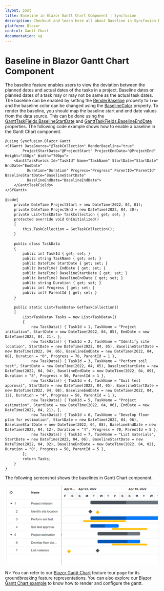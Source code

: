 ```yaml
---
layout: post
title: Baseline in Blazor Gantt Chart Component | Syncfusion
description: Checkout and learn here all about Baseline in Syncfusion Blazor Gantt Chart component and much more.
platform: Blazor
control: Gantt Chart
documentation: ug
---
```


# Baseline in Blazor Gantt Chart Component

The baseline feature enables users to view the deviation between the planned dates and actual dates of the tasks in a project. Baseline dates or planned dates of a task may or may not be same as the actual task dates. The baseline can be enabled by setting the [RenderBaseline](https://help.syncfusion.com/cr/blazor/Syncfusion.Blazor.Gantt.SfGantt-1.html#Syncfusion_Blazor_Gantt_SfGantt_1_RenderBaseline) property to `true` and the baseline color can be changed using the [BaselineColor](https://help.syncfusion.com/cr/blazor/Syncfusion.Blazor.Gantt.SfGantt-1.html#Syncfusion_Blazor_Gantt_SfGantt_1_BaselineColor) property. To render the baseline, you should map the baseline start and end date values from the data source. This can be done using the [GanttTaskFields.BaselineStartDate](https://help.syncfusion.com/cr/blazor/Syncfusion.Blazor.Gantt.GanttTaskFields.html#Syncfusion_Blazor_Gantt_GanttTaskFields_BaselineStartDate) and [GanttTaskFields.BaselineEndDate](https://help.syncfusion.com/cr/blazor/Syncfusion.Blazor.Gantt.GanttTaskFields.html#Syncfusion_Blazor_Gantt_GanttTaskFields_BaselineEndDate) properties. The following code example shows how to enable a baseline in the Gantt Chart component.

```cshtml
@using Syncfusion.Blazor.Gantt
<SfGantt DataSource="@TaskCollection" RenderBaseline="true"
        ProjectStartDate="@ProjectStart" ProjectEndDate="@ProjectEnd" Height="450px" Width="700px">
    <GanttTaskFields Id="TaskId" Name="TaskName" StartDate="StartDate" EndDate="EndDate"
          Duration="Duration" Progress="Progress" ParentID="ParentId" BaselineStartDate="BaselineStartDate"
          BaselineEndDate="BaselineEndDate">
    </GanttTaskFields>
</SfGantt>

@code{
    private DateTime ProjectStart = new DateTime(2022, 04, 01);
    private DateTime ProjectEnd = new DateTime(2022, 04, 30); 
    private List<TaskData> TaskCollection { get; set; }
    protected override void OnInitialized()
    {
        this.TaskCollection = GetTaskCollection();
    }

    public class TaskData
    {
        public int TaskId { get; set; }
        public string TaskName { get; set; }
        public DateTime StartDate { get; set; }
        public DateTime? EndDate { get; set; }
        public DateTime? BaselineStartDate { get; set; }
        public DateTime? BaselineEndDate { get; set; }
        public string Duration { get; set; }
        public int Progress { get; set; }
        public int? ParentId { get; set; }
    }

    public static List<TaskData> GetTaskCollection()
    {
        List<TaskData> Tasks = new List<TaskData>()
        {
            new TaskData() { TaskId = 1, TaskName = "Project initiation", StartDate = new DateTime(2022, 04, 05), EndDate = new DateTime(2022, 04, 21), },
            new TaskData() { TaskId = 2, TaskName = "Identify site location", StartDate = new DateTime(2022, 04, 05), BaselineStartDate = new DateTime(2022, 04, 06), BaselineEndDate = new DateTime(2022, 04, 08), Duration = "0", Progress = 70, ParentId = 1 },
            new TaskData() { TaskId = 3, TaskName = "Perform soil test", StartDate = new DateTime(2022, 04, 05), BaselineStartDate = new DateTime(2022, 04, 04), BaselineEndDate = new DateTime(2022, 04, 09), Duration = "8", Progress = 50, ParentId = 1 },
            new TaskData() { TaskId = 4, TaskName = "Soil test approval", StartDate = new DateTime(2022, 04, 05), BaselineStartDate = new DateTime(2022, 04, 08), BaselineEndDate = new DateTime(2022, 04, 12), Duration = "4", Progress = 50, ParentId = 1 },
            new TaskData() { TaskId = 5, TaskName = "Project estimation", StartDate = new DateTime(2022, 04, 06), EndDate = new DateTime(2022, 04, 21), },
            new TaskData() { TaskId = 6, TaskName = "Develop floor plan for estimation", StartDate = new DateTime(2022, 04, 06), BaselineStartDate = new DateTime(2022, 04, 08), BaselineEndDate = new DateTime(2022, 04, 12), Duration = "4", Progress = 70, ParentId = 5 },
            new TaskData() { TaskId = 7, TaskName = "List materials", StartDate = new DateTime(2022, 04, 06), BaselineStartDate = new DateTime(2022, 04, 02), BaselineEndDate = new DateTime(2022, 04, 02), Duration = "0", Progress = 50, ParentId = 5 },
        };
        return Tasks;
    }
}
```

The following screenshot shows the baselines in Gantt Chart component.

![Baselines in Blazor Gantt Chart](images/blazor-gantt-chart-with-baseline.png)

N> You can refer to our [Blazor Gantt Chart](https://www.syncfusion.com/blazor-components/blazor-gantt-chart) feature tour page for its groundbreaking feature representations. You can also explore our [Blazor Gantt Chart example](https://blazor.syncfusion.com/demos/gantt-chart/default-functionalities?theme=bootstrap5) to know how to render and configure the gantt.